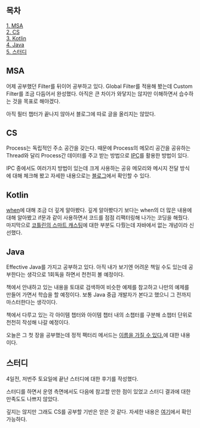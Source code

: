 ## 목차
[1. MSA](#msa)   
[2. CS](#cs)   
[3. Kotlin](#cs)   
[4. Java](#java)   
[5. 스터디](#스터디)

## MSA
어제 공부했던 Filter를 뒤이어 공부하고 있다. Global Filter를 적용해 봤는데 Custom Filter를 조금 다듬어서 완성했다. 아직은 큰 차이가 와닿지는 않지만 이해하면서 습수하는 것을 목표로 해야겠다.

아직 필터 챕터가 끝나지 않아서 블로그에 따로 글을 올리지는 않았다.

## CS
Process는 독립적인 주소 공간을 갖는다. 때문에 Process의 메모리 공간을 공유하는 Thread와 달리 Process간 데이터를 주고 받는 방법으로 [IPC](https://velog.io/@ohju96/Multi-Process-%ED%99%98%EA%B2%BD%EC%97%90%EC%84%9C-Process%EA%B0%84-%EB%8D%B0%EC%9D%B4%ED%84%B0-%EC%A3%BC%EA%B3%A0-%EB%B0%9B%EB%8A%94-%EB%B0%A9%EB%B2%95#:~:text=IPC(Inter%20Process%20Communication)%EB%9E%80,%EC%A0%84%EB%8B%AC%20%EB%B0%A9%EC%8B%9D%EC%9D%B4%20%EC%9E%88%EB%8A%94%EB%8D%B0%20%EC%95%84%EB%9E%98%EC%84%9C%20%EB%8B%A4%EB%A3%AC%EB%8B%A4.)를 활용한 방법이 있다.

IPC 중에서도 여러가지 방법이 있는데 크게 사용하는 공유 메모리와 메시지 전달 방식에 대해 체크해 봤고 자세한 내용으로는 [블로그](https://velog.io/@ohju96/Multi-Process-%ED%99%98%EA%B2%BD%EC%97%90%EC%84%9C-Process%EA%B0%84-%EB%8D%B0%EC%9D%B4%ED%84%B0-%EC%A3%BC%EA%B3%A0-%EB%B0%9B%EB%8A%94-%EB%B0%A9%EB%B2%95)에서 확인할 수 있다.

## Kotlin
[when](https://velog.io/@ohju96/when)에 대해 조금 더 깊게 알아봤다. 깊게 알아봤다기 보다는 when의 더 많은 내용에 대해 알아봤고 if문과 같이 사용하면서 코드를 점점 리팩터링해 나가는 코딩을 해줬다. 마지막으로 [코틀린의 스마트 캐스팅](https://velog.io/@ohju96/when#:~:text=%ED%95%9C%EB%8B%A4%EA%B3%A0%20%EB%B3%B4%EB%A9%B4%20%EB%90%9C%EB%8B%A4.-,Smart%20Cast%EB%9E%80%3F,%EA%B2%83%EC%9D%84%20%ED%99%95%EC%9D%B8%ED%95%A0%20%EC%88%98%20%EC%9E%88%EB%8B%A4.(%EB%B9%A8%EA%B0%84%EC%83%89%20%EB%B0%91%20%EC%A4%84%EC%9D%B4%20%EC%9E%88%EB%8A%94%20%EB%B6%80%EB%B6%84%EC%9D%84%20%EC%B2%B4%ED%81%AC%ED%95%98%EB%A9%B4%20%EB%90%9C%EB%8B%A4.),-%EC%98%88%EC%8B%9C)에 대한 부분도 다뤘는데 자바에서 없는 개념이라 신선했다. 

## Java
Effective Java를 가지고 공부하고 있다. 아직 내가 보기엔 어려운 책일 수도 있는데 공부한다는 생각으로 1회독을 하면서 천천히 볼 예정이다.

책에서 안내하고 있는 내용을 토대로 검색하여 비슷한 예제를 참고하고 나만의 예제를 만들어 가면서 학습을 할 예정이다. 보통 Java 중급 개발자가 본다고 했으니 그 전까지 마스터한다는 생각이다.

책에서 다루고 있는 각 아이템 챕터와 아이템 챕터 내의 소챕터를 구분해 소챕터 단위로 천천히 작성해 나갈 예정이다.

오늘은 그 첫 장을 공부했는데 정적 팩터리 메서드는 [이름을 가질 수 있다.](https://velog.io/@ohju96/%EC%83%9D%EC%84%B1%EC%9E%90-%EB%8C%80%EC%8B%A0-%EC%A0%95%EC%A0%81-%ED%8C%A9%ED%84%B0%EB%A6%AC-%EB%A9%94%EC%84%9C%EB%93%9C%EB%A5%BC-%EA%B3%A0%EB%A0%A4%ED%95%98%EB%9D%BC#:~:text=%EC%B2%9C%EC%B2%9C%ED%9E%88%20%EC%82%B4%ED%8E%B4%EB%B3%B4%EB%8F%84%EB%A1%9D%20%ED%95%9C%EB%8B%A4.-,%EC%9D%B4%EB%A6%84%EC%9D%84%20%EA%B0%80%EC%A7%88%20%EC%88%98%20%EC%9E%88%EB%8B%A4.,-%EC%83%9D%EC%84%B1%EC%9E%90%EC%97%90%20%EC%A0%84%EB%8B%AC%EB%90%98%EB%8A%94%20%ED%8C%8C%EB%9D%BC%EB%AF%B8%ED%84%B0%EC%99%80)에 대한 내용이다.

## 스터디
4일전, 저번주 토요일에 끝난 스터디에 대한 후기를 작성했다.    

스터디를 하면서 운영 측면에서도 다음에 참고할 만한 점이 있었고 스터디 결과에 대한 만족도도 나쁘지 않았다.   

깊지는 않지만 그래도 CS를 공부할 기반은 얻은 것 같다.
자세한 내용은 [여기](https://velog.io/@ohju96/CS-%EC%99%84%EC%A0%84-%EC%A0%95%EB%B3%B5-%EC%8A%A4%ED%84%B0%EB%94%94)에서 확인 가능하다.